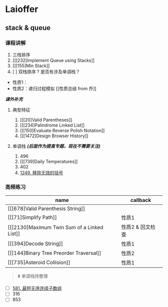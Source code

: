 # Laioffer

## stack & queue

### 课程讲解

1. 三栈排序
2. [[[232]Implement Queue using Stacks]]
3. [[[155]Min Stack]]
4. [ ] 双栈排序 ? 是否有涉及单调栈？

- 性质1：
- 性质2：递归过程模拟
[[性质总结 from 乔]]

***课外补充***

1. 典型特征 
	1. [[[20]Valid Parentheses]]
	2. [[[234]Palindrome Linked List]]
	3. [[[150]Evaluate Reverse Polish Notation]]
	4.  [[[1472]Design Browser History]]

2. 单调栈 ***(后面作为提高专题，现在不需要关注)***
	1. 496 
	2. [[[739]Daily Temperatures]]
	3. 402
	4. [1249. 移除无效的括号](https://leetcode-cn.com/problems/minimum-remove-to-make-valid-parentheses/)
	

### 高频练习

| name | callback |
| ---- | -------- |
|  [[[678]Valid Parenthesis String]]     |          |
| [[[71]Simplify Path]]    |  性质1        |
|  [[[2130]Maximum Twin Sum of a Linked List]]     | 性质2 & 回文检查          |
|  [[[394]Decode String]]     |  性质1         |
|  [[[144]Binary Tree Preorder Traversal]]     |  性质2         |
|  [[[735]Asteroid Collision]]     |  性质1         |

> ⬇️ 单调栈待整理

- [ ] [581. 最短无序连续子数组](https://leetcode-cn.com/problems/shortest-unsorted-continuous-subarray/)
- [ ] 316
- [ ] 853
